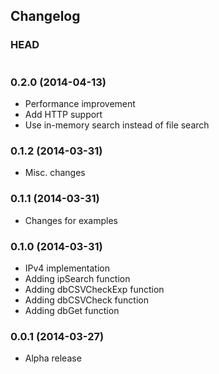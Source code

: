 ## Changelog

### HEAD

```
```

### 0.2.0 (2014-04-13)

* Performance improvement
* Add HTTP support
* Use in-memory search instead of file search

### 0.1.2 (2014-03-31)

* Misc. changes

### 0.1.1 (2014-03-31)

* Changes for examples

### 0.1.0 (2014-03-31)

* IPv4 implementation
* Adding ipSearch function
* Adding dbCSVCheckExp function
* Adding dbCSVCheck function
* Adding dbGet function

### 0.0.1 (2014-03-27)

* Alpha release